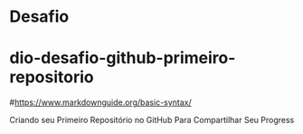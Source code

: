 # Desafio
# dio-desafio-github-primeiro-repositorio

#https://www.markdownguide.org/basic-syntax/

Criando seu Primeiro Repositório no GitHub Para Compartilhar Seu Progress
